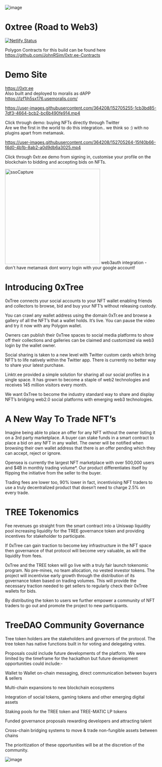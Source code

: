 ![image](https://user-images.githubusercontent.com/364208/152705668-2caff335-e3b2-4877-9140-55f10848714a.png)


# 0xtree (Road to Web3)
[![Netlify Status](https://api.netlify.com/api/v1/badges/ee43faaa-79f5-4f70-829c-96595b225330/deploy-status)](https://app.netlify.com/sites/0xtree/deploys)

Polygon Contracts for this build can be found here<br />
https://github.com/JohnRSim/0xtr.ee-Contracts

# Demo Site
https://0xtr.ee <br/>
Also built and deployed to moralis as dAPP<br/>
https://lzf1jh5sx176.usemoralis.com/

https://user-images.githubusercontent.com/364208/152705255-1cb3bd85-7df3-4664-bcb2-bc6b490fe914.mp4

Click through demo: buying NFTs directly through Twitter<br />
Are we the first in the world to do this integration.. we think so :) with no plugins apart from metamask.

https://user-images.githubusercontent.com/364208/152705264-15f40b66-f4d0-4b1b-8ab2-a0d9db6a3025.mp4

Click through 0xtr.ee demo from signing in, customise your profile on the blockchain to bidding and accepting bids on NFTs.

<img width="314" alt="ssoCapture" src="https://user-images.githubusercontent.com/364208/152705297-5c19ac5b-4f99-4c43-b389-2d7c1392f550.PNG">
web3auth integration - don't have metamask dont worry login with your google account!

# Introducing 0xTree
0xTree connects your social accounts to your NFT wallet enabling friends and collectors to browse, bid and buy your NFT’s without releasing custody.

You can crawl any wallet address using the domain 0xTr.ee and browse a gallery of all the NFT’s that a wallet holds. It’s live. You can pause the video and try it now with any Polygon wallet.

Owners can publish their 0xTree spaces to social media platforms to show off their collections and galleries can be claimed and customized via web3 login by the wallet owner.

Social sharing is taken to a new level with Twitter custom cards which bring NFT’s to life natively within the Twitter app. There is currently no better way to share your latest purchase.

Linktr.ee provided a simple solution for sharing all our social profiles in a single space. It has grown to become a staple of web2 technologies and receives 145 million visitors every month.

We want 0xTree to become the industry standard way to share and display NFT’s bridging web2.0 social platforms with emerging web3 technologies.

# A New Way To Trade NFT’s
Imagine being able to place an offer for any NFT without the owner listing it on a 3rd party marketplace. A buyer can stake funds in a smart contract to place a bid on any NFT in any wallet. The owner will be notified when browsing their own wallet address that there is an offer pending which they can accept, reject or ignore.

Opensea is currently the largest NFT marketplace with over 500,000 users and $4B in monthly trading volume*. Our product differentiates itself by flipping the initiative from the seller to the buyer.

Trading fees are lower too, 90% lower in fact, incentivising NFT traders to use a truly decentralized product that doesn’t need to charge 2.5% on every trade.

# TREE Tokenomics
Fee revenues go straight from the smart contract into a Uniswap liquidity pool increasing liquidity for the TREE governance token and providing incentives for stakeholder to participate.

If 0xTree can gain traction to become key infrastructure in the NFT space then governance of that protocol will become very valuable, as will the liquidity from fees.

0xTree and the TREE token will go live with a truly fair launch tokenomic program. No pre-mines, no team allocation, no vested investor tokens. The project will incentivise early growth through the distribution of its governance token based on trading volumes. This will provide the necessary traction needed to get sellers to regularly check their 0xTree wallets for bids.

By distributing the token to users we further empower a community of NFT traders to go out and promote the project to new participants.

# TreeDAO Community Governance
Tree token holders are the stakeholders and governors of the protocol. The tree token has native functions built in for voting and delegating votes.

Proposals could  include future developments of the platform. We were limited by the timeframe for the hackathon but future development opportunities could include:-

Wallet to Wallet on-chain messaging, direct communication between buyers & sellers


Multi-chain expansions to new blockchain ecosystems


Integration of social tokens, gaming tokens and other emerging digital assets

Staking pools for the TREE token and TREE-MATIC LP tokens


Funded governance proposals rewarding developers and attracting talent


Cross-chain bridging systems to move & trade non-fungible assets between chains

The prioritization of these opportunities will be at the discretion of the community.

![image](https://user-images.githubusercontent.com/364208/152705375-e12cdeb4-fd84-4bf4-915b-7fcc6c787644.png)
